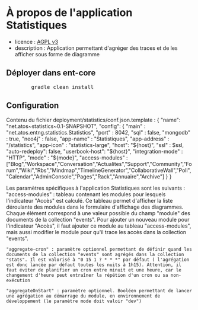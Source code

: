 # À propos de l'application Statistiques

* licence : [AGPL v3](http://www.gnu.org/licenses/agpl.txt)
* description : Application permettant d'agréger des traces et de les afficher sous forme de diagramme


## Déployer dans ent-core
<pre>
		gradle clean install
</pre>


## Configuration
Contenu du fichier deployment/statistics/conf.json.template :
{
  "name": "net.atos~statistics~0.1-SNAPSHOT",
  "config": {
    "main" : "net.atos.entng.statistics.Statistics",
    "port" : 8042,
    "sql" : false,
    "mongodb" : true,
    "neo4j" : false,
    "app-name" : "Statistiques",
    "app-address" : "/statistics",
    "app-icon" : "statistics-large",
    "host": "${host}",
    "ssl" : $ssl,
    "auto-redeploy": false,
    "userbook-host": "${host}",
    "integration-mode" : "HTTP",
    "mode" : "${mode}",
    "access-modules" : ["Blog","Workspace","Conversation","Actualites","Support","Community","Forum","Wiki","Rbs","Mindmap","TimelineGenerator","CollaborativeWall","Poll","Calendar","AdminConsole","Pages","Rack","Annuaire","Archive"]
    }
}


Les paramètres spécifiques à l'application Statistiques sont les suivants :
    "access-modules" : tableau contenant les modules pour lesquels l'indicateur "Accès" est calculé. Ce tableau permet d'afficher la liste déroulante des modules dans le formulaire d'affichage des diagrammes. Chaque élément correspond à une valeur possible du champ "module" des documents de la collection "events".
    Pour ajouter un nouveau module pour l'indicateur "Accès", il faut ajouter ce module au tableau "access-modules", mais aussi modifier le module pour qu'il trace les accès dans la collection "events".

	"aggregate-cron" : paramètre optionnel permettant de définir quand les documents de la collection "events" sont agrégés dans la collection "stats". Il est valorisé à "0 15 1 ? * * *" par défaut ( l'agrégation est donc lancée par défaut toutes les nuits à 1h15). Attention, il faut éviter de planifier un cron entre minuit et une heure, car le changement d'heure peut entraîner la répétion d'un cron ou sa non-exécution 

	"aggregateOnStart" : paramètre optionnel. Booléen permettant de lancer une agrégation au démarrage du module, en environnement de développement (le paramètre mode doit valoir "dev")
